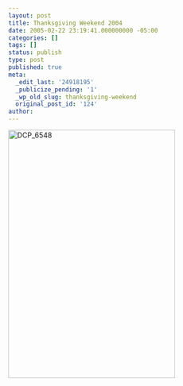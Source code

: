 ```yaml
---
layout: post
title: Thanksgiving Weekend 2004
date: 2005-02-22 23:19:41.000000000 -05:00
categories: []
tags: []
status: publish
type: post
published: true
meta:
  _edit_last: '24918195'
  _publicize_pending: '1'
  _wp_old_slug: thanksgiving-weekend
  original_post_id: '124'
author: 
---
```

<a href="http://www.flickr.com/photos/matthewsim/sets/72157601842518152/" title="DCP_6548 by Matthew Simoneau, on Flickr"><img src="http://farm2.staticflickr.com/1201/1316749128_6f26374130.jpg" width="335" height="500" alt="DCP_6548" /></a>
